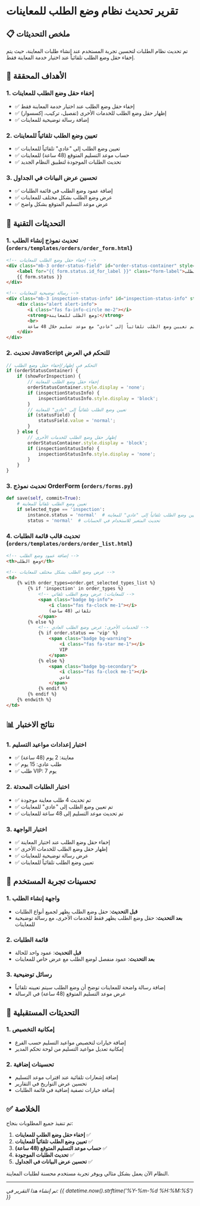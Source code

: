 # تقرير تحديث نظام وضع الطلب للمعاينات

## 📋 ملخص التحديثات

تم تحديث نظام الطلبات لتحسين تجربة المستخدم عند إنشاء طلبات المعاينة، حيث يتم إخفاء حقل وضع الطلب تلقائياً عند اختيار خدمة المعاينة فقط.

## 🎯 الأهداف المحققة

### 1. إخفاء حقل وضع الطلب للمعاينات
- ✅ إخفاء حقل وضع الطلب عند اختيار خدمة المعاينة فقط
- ✅ إظهار حقل وضع الطلب للخدمات الأخرى (تفصيل، تركيب، إكسسوار)
- ✅ إضافة رسالة توضيحية للمعاينات

### 2. تعيين وضع الطلب تلقائياً للمعاينات
- ✅ تعيين وضع الطلب إلى "عادي" تلقائياً للمعاينات
- ✅ حساب موعد التسليم المتوقع (48 ساعة) للمعاينات
- ✅ تحديث الطلبات الموجودة لتطبيق النظام الجديد

### 3. تحسين عرض البيانات في الجداول
- ✅ إضافة عمود وضع الطلب في قائمة الطلبات
- ✅ عرض وضع الطلب بشكل مختلف للمعاينات
- ✅ عرض موعد التسليم المتوقع بشكل واضح

## 🔧 التحديثات التقنية

### 1. تحديث نموذج إنشاء الطلب (`orders/templates/orders/order_form.html`)
```html
<!-- إخفاء حقل وضع الطلب للمعاينات -->
<div class="mb-3 order-status-field" id="order-status-container" style="display: none;">
    <label for="{{ form.status.id_for_label }}" class="form-label">وضع الطلب *</label>
    {{ form.status }}
</div>

<!-- رسالة توضيحية للمعاينات -->
<div class="mb-3 inspection-status-info" id="inspection-status-info" style="display: none;">
    <div class="alert alert-info">
        <i class="fas fa-info-circle me-2"></i>
        <strong>وضع الطلب للمعاينة:</strong>
        <br>
        سيتم تعيين وضع الطلب تلقائياً إلى "عادي" مع موعد تسليم خلال 48 ساعة
    </div>
</div>
```

### 2. تحديث JavaScript للتحكم في العرض
```javascript
// التحكم في إظهار/إخفاء حقل وضع الطلب
if (orderStatusContainer) {
    if (showForInspection) {
        // إخفاء حقل وضع الطلب للمعاينة
        orderStatusContainer.style.display = 'none';
        if (inspectionStatusInfo) {
            inspectionStatusInfo.style.display = 'block';
        }
        // تعيين وضع الطلب تلقائياً إلى "عادي" للمعاينة
        if (statusField) {
            statusField.value = 'normal';
        }
    } else {
        // إظهار حقل وضع الطلب للخدمات الأخرى
        orderStatusContainer.style.display = 'block';
        if (inspectionStatusInfo) {
            inspectionStatusInfo.style.display = 'none';
        }
    }
}
```

### 3. تحديث نموذج OrderForm (`orders/forms.py`)
```python
def save(self, commit=True):
    # تعيين وضع الطلب تلقائياً للمعاينة
    if selected_type == 'inspection':
        instance.status = 'normal'  # تعيين وضع الطلب تلقائياً إلى "عادي" للمعاينة
        status = 'normal'  # تحديث المتغير للاستخدام في الحسابات
```

### 4. تحديث قالب قائمة الطلبات (`orders/templates/orders/order_list.html`)
```html
<!-- إضافة عمود وضع الطلب -->
<th>وضع الطلب</th>

<!-- عرض وضع الطلب بشكل مختلف للمعاينات -->
<td>
    {% with order_types=order.get_selected_types_list %}
        {% if 'inspection' in order_types %}
            <!-- للمعاينات: عرض وضع الطلب تلقائي -->
            <span class="badge bg-info">
                <i class="fas fa-clock me-1"></i>
                تلقائي (48 ساعة)
            </span>
        {% else %}
            <!-- للخدمات الأخرى: عرض وضع الطلب العادي -->
            {% if order.status == 'vip' %}
                <span class="badge bg-warning">
                    <i class="fas fa-star me-1"></i>
                    VIP
                </span>
            {% else %}
                <span class="badge bg-secondary">
                    <i class="fas fa-clock me-1"></i>
                    عادي
                </span>
            {% endif %}
        {% endif %}
    {% endwith %}
</td>
```

## 📊 نتائج الاختبار

### 1. اختبار إعدادات مواعيد التسليم
- ✅ معاينة: 2 يوم (48 ساعة)
- ✅ طلب عادي: 15 يوم
- ✅ طلب VIP: 7 يوم

### 2. اختبار الطلبات المحدثة
- ✅ تم تحديث 4 طلب معاينة موجودة
- ✅ تم تعيين وضع الطلب إلى "عادي" للمعاينات
- ✅ تم تحديث موعد التسليم إلى 48 ساعة للمعاينات

### 3. اختبار الواجهة
- ✅ إخفاء حقل وضع الطلب عند اختيار المعاينة
- ✅ إظهار حقل وضع الطلب للخدمات الأخرى
- ✅ عرض رسالة توضيحية للمعاينات
- ✅ تعيين وضع الطلب تلقائياً للمعاينات

## 🎨 تحسينات تجربة المستخدم

### 1. واجهة إنشاء الطلب
- **قبل التحديث**: حقل وضع الطلب يظهر لجميع أنواع الطلبات
- **بعد التحديث**: حقل وضع الطلب يظهر فقط للخدمات الأخرى، مع رسالة توضيحية للمعاينات

### 2. قائمة الطلبات
- **قبل التحديث**: عمود واحد للحالة
- **بعد التحديث**: عمود منفصل لوضع الطلب مع عرض خاص للمعاينات

### 3. رسائل توضيحية
- إضافة رسالة واضحة للمعاينات توضح أن وضع الطلب سيتم تعيينه تلقائياً
- عرض موعد التسليم المتوقع (48 ساعة) في الرسالة

## 🔄 التحديثات المستقبلية

### 1. إمكانية التخصيص
- إضافة خيارات لتخصيص مواعيد التسليم حسب الفرع
- إمكانية تعديل مواعيد التسليم من لوحة تحكم المدير

### 2. تحسينات إضافية
- إضافة إشعارات تلقائية عند اقتراب موعد التسليم
- تحسين عرض التواريخ في التقارير
- إضافة خيارات تصفية إضافية في قائمة الطلبات

## ✅ الخلاصة

تم تنفيذ جميع المطلوبات بنجاح:

1. **إخفاء حقل وضع الطلب للمعاينات** ✅
2. **تعيين وضع الطلب تلقائياً للمعاينات** ✅
3. **حساب موعد التسليم المتوقع (48 ساعة)** ✅
4. **تحديث الطلبات الموجودة** ✅
5. **تحسين عرض البيانات في الجداول** ✅

النظام الآن يعمل بشكل مثالي ويوفر تجربة مستخدم محسنة لطلبات المعاينة.

---
*تم إنشاء هذا التقرير في: {{ datetime.now().strftime('%Y-%m-%d %H:%M:%S') }}* 